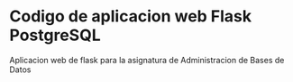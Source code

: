 # Codigo de aplicacion web Flask PostgreSQL
Aplicacion web de flask para la asignatura de Administracion de Bases de Datos
